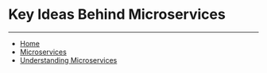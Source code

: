 # Key Ideas Behind Microservices

---

- [Home](./../../README.md)
- [Microservices](./../tutorials.md)
- [Understanding Microservices](./1_Understanding_Microservices.md)